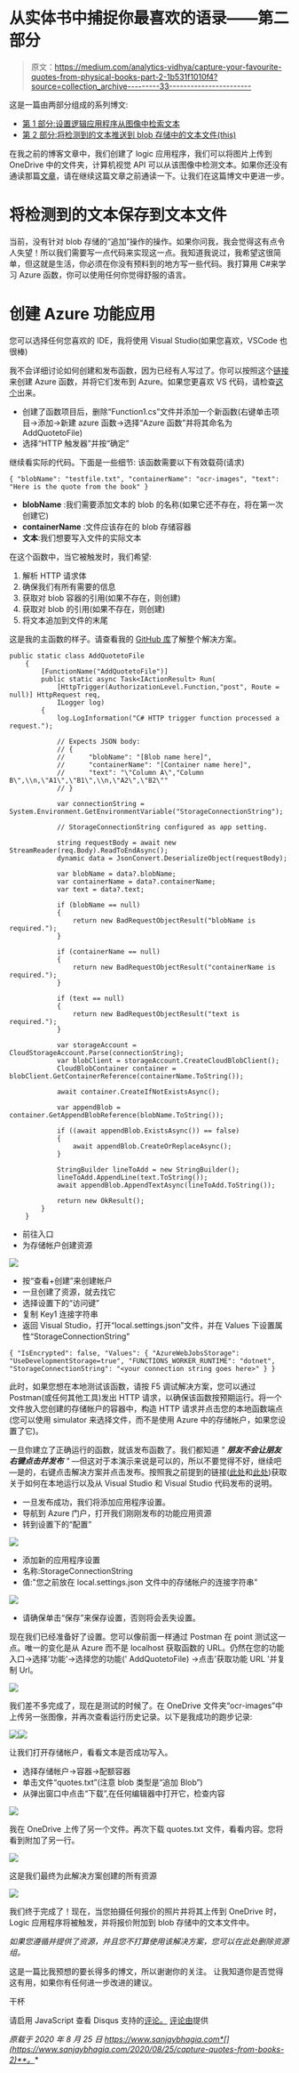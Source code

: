# 从实体书中捕捉你最喜欢的语录——第二部分

> 原文：<https://medium.com/analytics-vidhya/capture-your-favourite-quotes-from-physical-books-part-2-1b531f1010f4?source=collection_archive---------33----------------------->

这是一篇由两部分组成的系列博文:

*   [第 1 部分:设置逻辑应用程序从图像中检索文本](/@bhagiasanjay/capture-your-favourite-quotes-from-physical-books-80ca4833dbf3)
*   [第 2 部分:将检测到的文本推送到 blob 存储中的文本文件(this)](/@bhagiasanjay/capture-your-favourite-quotes-from-physical-books-part-2-1b531f1010f4)

在我之前的博客文章中，我们创建了 logic 应用程序，我们可以将图片上传到 OneDrive 中的文件夹，计算机视觉 API 可以从该图像中检测文本。如果你还没有通读那篇[文章](https://www.sanjaybhagia.com/2020/08/25/capture-quotes-from-books)，请在继续这篇文章之前通读一下。让我们在这篇博文中更进一步。

# 将检测到的文本保存到文本文件

当前，没有针对 blob 存储的“追加”操作的操作。如果你问我，我会觉得这有点令人失望！所以我们需要写一点代码来实现这一点。我知道我说过，我希望这很简单，但这就是生活，你必须在你没有预料到的地方写一些代码。我打算用 C#来学习 Azure 函数，你可以使用任何你觉得舒服的语言。

# 创建 Azure 功能应用

您可以选择任何您喜欢的 IDE，我将使用 Visual Studio(如果您喜欢，VSCode 也很棒)

我不会详细讨论如何创建和发布函数，因为已经有人写过了。你可以按照这个[链接](https://docs.microsoft.com/en-us/azure/azure-functions/functions-develop-vs)来创建 Azure 函数，并将它们发布到 Azure。如果您更喜欢 VS 代码，请检查[这个](https://docs.microsoft.com/en-us/azure/azure-functions/functions-create-first-function-vs-code?pivots=programming-language-csharp)出来。

*   创建了函数项目后，删除“Function1.cs”文件并添加一个新函数(右键单击项目->添加->新建 azure 函数->选择“Azure 函数”并将其命名为 AddQuotetoFile)
*   选择“HTTP 触发器”并按“确定”

继续看实际的代码。下面是一些细节:
该函数需要以下有效载荷(请求)

```
{ "blobName": "testfile.txt", "containerName": "ocr-images", "text": "Here is the quote from the book" }
```

*   **blobName** :我们需要添加文本的 blob 的名称(如果它还不存在，将在第一次创建它)
*   **containerName** :文件应该存在的 blob 存储容器
*   **文本**:我们想要写入文件的实际文本

在这个函数中，当它被触发时，我们希望:

1.  解析 HTTP 请求体
2.  确保我们有所有需要的信息
3.  获取对 blob 容器的引用(如果不存在，则创建)
4.  获取对 blob 的引用(如果不存在，则创建)
5.  将文本追加到文件的末尾

这是我的主函数的样子。请查看我的 [GitHub 库](https://github.com/sanjaybhagia/capture-quotes-books)了解整个解决方案。

```
public static class AddQuotetoFile
    {
        [FunctionName("AddQuotetoFile")]
        public static async Task<IActionResult> Run(
            [HttpTrigger(AuthorizationLevel.Function,"post", Route = null)] HttpRequest req,
            ILogger log)
        {
            log.LogInformation("C# HTTP trigger function processed a request.");

            // Expects JSON body:
            // {
            //      "blobName": "[Blob name here]",
            //      "containerName": "[Container name here]",
            //      "text": "\"Column A\","Column B\",\\n,\"A1\",\"B1\",\\n,\"A2\",\"B2\""
            // }

            var connectionString = System.Environment.GetEnvironmentVariable("StorageConnectionString");

            // StorageConnectionString configured as app setting.

            string requestBody = await new StreamReader(req.Body).ReadToEndAsync();
            dynamic data = JsonConvert.DeserializeObject(requestBody);

            var blobName = data?.blobName;
            var containerName = data?.containerName;
            var text = data?.text;

            if (blobName == null)
            {
                return new BadRequestObjectResult("blobName is required.");
            }

            if (containerName == null)
            {
                return new BadRequestObjectResult("containerName is required.");
            }

            if (text == null)
            {
                return new BadRequestObjectResult("text is required.");
            }

            var storageAccount = CloudStorageAccount.Parse(connectionString);
            var blobClient = storageAccount.CreateCloudBlobClient();
            CloudBlobContainer container = blobClient.GetContainerReference(containerName.ToString());

            await container.CreateIfNotExistsAsync();

            var appendBlob = container.GetAppendBlobReference(blobName.ToString());

            if ((await appendBlob.ExistsAsync()) == false)
            {
                await appendBlob.CreateOrReplaceAsync();
            }

            StringBuilder lineToAdd = new StringBuilder();
            lineToAdd.AppendLine(text.ToString());
            await appendBlob.AppendTextAsync(lineToAdd.ToString());

            return new OkResult();
        }
    }
```

*   前往入口
*   为存储帐户创建资源

![](img/6a6bbcd3a5086ef8104c066122d6dbda.png)

*   按“查看+创建”来创建帐户
*   一旦创建了资源，就去找它
*   选择设置下的“访问键”
*   复制 Key1 连接字符串
*   返回 Visual Studio，打开“local.settings.json”文件，并在 Values 下设置属性“StorageConnectionString”

```
{ "IsEncrypted": false, "Values": { "AzureWebJobsStorage": "UseDevelopmentStorage=true", "FUNCTIONS_WORKER_RUNTIME": "dotnet", "StorageConnectionString": "<your connection string goes here>" } }
```

此时，如果您想在本地测试该函数，请按 F5 调试解决方案，您可以通过 Postman(或任何其他工具)发出 HTTP 请求，以确保该函数按预期运行。将一个文件放入您创建的存储帐户的容器中，构造 HTTP 请求并点击您的本地函数端点(您可以使用 simulator 来选择文件，而不是使用 Azure 中的存储帐户，如果您设置了它)。

一旦你建立了正确运行的函数，就该发布函数了。我们都知道 *"* ***朋友不会让朋友右键点击并发布*** *"* —但这对于本演示来说是可以的，所以不要觉得不好，继续吧—是的，右键点击解决方案并点击发布。按照我之前提到的链接([此处](https://docs.microsoft.com/en-us/azure/azure-functions/functions-develop-vs)和[此处](https://docs.microsoft.com/en-us/azure/azure-functions/functions-create-first-function-vs-code?pivots=programming-language-csharp))获取关于如何在本地运行以及从 Visual Studio 和 Visual Studio 代码发布的说明。

*   一旦发布成功，我们将添加应用程序设置。
*   导航到 Azure 门户，打开我们刚刚发布的功能应用资源
*   转到设置下的“配置”

![](img/91449182177defc1f380f412affbaed1.png)

*   添加新的应用程序设置
*   名称:StorageConnectionString
*   值:"您之前放在 local.settings.json 文件中的存储帐户的连接字符串"

![](img/d76d23fa8484d8eec27d46478f28f969.png)

*   请确保单击“保存”来保存设置，否则将会丢失设置。

现在我们已经准备好了设置。您可以像前面一样通过 Postman 在 point 测试这一点。唯一的变化是从 Azure 而不是 localhost 获取函数的 URL。仍然在您的功能入口->选择'功能'->选择您的功能(' AddQuotetoFile) ->点击'获取功能 URL '并复制 Url。

![](img/505d128c44eb4629cab032d818171e7c.png)

我们差不多完成了，现在是测试的时候了。在 OneDrive 文件夹“ocr-images”中上传另一张图像，并再次查看运行历史记录。以下是我成功的跑步记录:

![](img/8990e9ad9ceeba40b8856d435ca119fe.png)![](img/5d3b5b96ed074624b16053af48922f6a.png)

让我们打开存储帐户，看看文本是否成功写入。

*   选择存储帐户->容器->配额容器
*   单击文件“quotes.txt”(注意 blob 类型是“追加 Blob”)
*   从弹出窗口中点击“下载”,在任何编辑器中打开它，检查内容

![](img/0d46538eb8f92a3dd9a9743033547ce4.png)

我在 OneDrive 上传了另一个文件。再次下载 quotes.txt 文件，看看内容。您将看到附加了另一行。

![](img/c796b39feb2759e5400011c39a63668d.png)

这是我们最终为此解决方案创建的所有资源

![](img/b0b879c321628fe0097149e82705f66b.png)

我们终于完成了！现在，当您拍摄任何报价的照片并将其上传到 OneDrive 时，Logic 应用程序将被触发，并将报价附加到 blob 存储中的文本文件中。

*如果您遵循并提供了资源，并且您不打算使用该解决方案，您可以在此处删除资源组。*

这是一篇比我预想的要长得多的博文，所以谢谢你的关注。
让我知道你是否觉得这有用，如果你有任何进一步改进的建议。

干杯

请启用 JavaScript 查看 Disqus 支持的[评论。](http://disqus.com/?ref_noscript) [评论由](https://disqus.com)提供

*原载于 2020 年 8 月 25 日 https://www.sanjaybhagia.com*[](https://www.sanjaybhagia.com/2020/08/25/capture-quotes-from-books-2)**。**